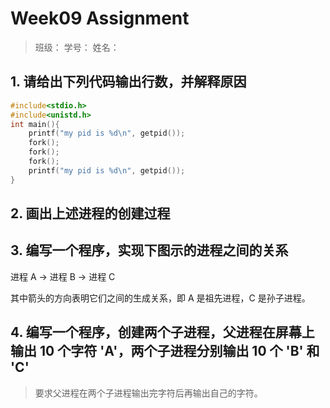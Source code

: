 # Week09 Assignment

> 班级：
> 学号：
> 姓名：

## 1. 请给出下列代码输出行数，并解释原因

```c
#include<stdio.h>
#include<unistd.h>
int main(){
    printf("my pid is %d\n", getpid());
    fork();
    fork();
    fork();
    printf("my pid is %d\n", getpid());
}
```

## 2. 画出上述进程的创建过程

## 3. 编写一个程序，实现下图示的进程之间的关系

进程 A -> 进程 B -> 进程 C

其中箭头的方向表明它们之间的生成关系，即 A 是祖先进程，C 是孙子进程。

## 4. 编写一个程序，创建两个子进程，父进程在屏幕上输出 10 个字符 'A'，两个子进程分别输出 10 个 'B' 和 'C'

> 要求父进程在两个子进程输出完字符后再输出自己的字符。
